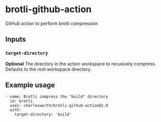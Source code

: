 # brotli-github-action

GitHub action to perform brotli compression

## Inputs

### `target-directory`

**Optional** The directory in the action workspace to recusively compress. Defaults to the root workspace directory.

## Example usage

    - name: Brotli compress the "build" directory
      id: brotli
      uses: charlesworth/brotli-github-action@1.0
      with:
        target-directory: 'build'
